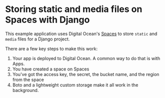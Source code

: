 # Storing static and media files on Spaces with Django

This example application uses Digital Ocean's [Spaces](https://www.digitalocean.com/products/spaces "You create them in your Digital Ocean account") to store `static` and `media` files for a Django project.

There are a few key steps to make this work:

1. Your app is deployed to Digital Ocean. A common way to do that is with Apps.
2. You have created a space on Spaces
3. You've got the access key, the secret, the bucket name, and the region from the space
4. Boto and a lightweight custom storage make it all work in the background.

